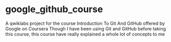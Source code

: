 # google_github_course
A qwiklabs project for the course Introduction To Git And GitHub offered by Google on Coursera
Though I have been using Git and GitHub before taking this course, this course have really explained a whole lot of concepts to me
